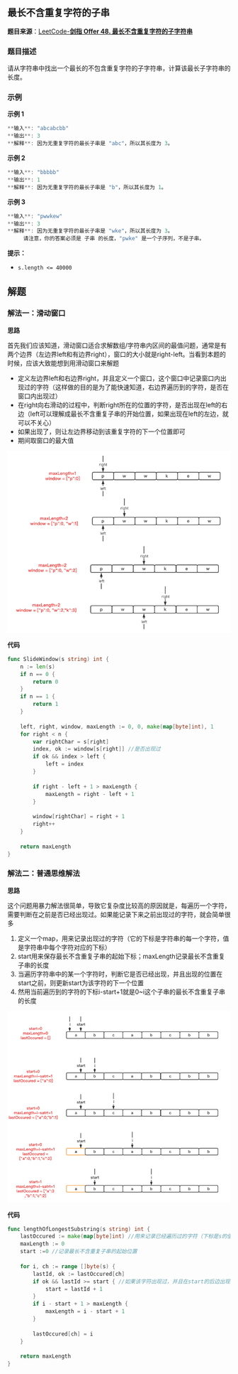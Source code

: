 
## 最长不含重复字符的子串

**题目来源**：[LeetCode-**剑指 Offer 48. 最长不含重复字符的子字符串**](https://leetcode-cn.com/problems/zui-chang-bu-han-zhong-fu-zi-fu-de-zi-zi-fu-chuan-lcof/)

### 题目描述

请从字符串中找出一个最长的不包含重复字符的子字符串，计算该最长子字符串的长度。

### 示例

**示例 1**

```go
**输入**: "abcabcbb"
**输出**: 3 
**解释**: 因为无重复字符的最长子串是 "abc"，所以其长度为 3。
```

**示例 2**

```go
**输入**: "bbbbb"
**输出**: 1
**解释**: 因为无重复字符的最长子串是 "b"，所以其长度为 1。
```

**示例 3**

```go
**输入**: "pwwkew"
**输出**: 3
**解释**: 因为无重复字符的最长子串是 "wke"，所以其长度为 3。
     请注意，你的答案必须是 子串 的长度，"pwke" 是一个子序列，不是子串。
```

**提示：**

- `s.length <= 40000`

## 解题

### 解法一：滑动窗口

**思路**

首先我们应该知道，滑动窗口适合求解数组/字符串内区间的最值问题，通常是有两个边界（左边界left和有边界right），窗口的大小就是right-left。当看到本题的时候，应该大致能想到用滑动窗口来解题

- 定义左边界left和右边界right，并且定义一个窗口，这个窗口中记录窗口内出现过的字符（这样做的目的是为了能快速知道，右边界遍历到的字符，是否在窗口内出现过）
- 在right向右滑动的过程中，判断right所在的位置的字符，是否出现在left的右边（left可以理解成最长不含重复子串的开始位置，如果出现在left的左边，就可以不关心）
- 如果出现了，则让左边界移动到该重复字符的下一个位置即可
- 期间取窗口的最大值

![image](https://github.com/Rain-Life/algorithm-go/blob/master/photos/HighFrequency/3/1.png)

**代码**

```go
func SlideWindow(s string) int {
	n := len(s)
	if n == 0 {
		return 0
	}
	if n == 1 {
		return 1
	}

	left, right, window, maxLength := 0, 0, make(map[byte]int), 1
	for right < n {
		var rightChar = s[right]
		index, ok := window[s[right]] //是否出现过
		if ok && index > left {
			left = index
		}

		if right - left + 1 > maxLength {
			maxLength = right - left + 1
		}

		window[rightChar] = right + 1
		right++
	}

	return maxLength
}
```

### 解法二：普通思维解法

**思路**

这个问题用暴力解法很简单，导致它复杂度比较高的原因就是，每遍历一个字符，需要判断在之前是否已经出现过。如果能记录下来之前出现过的字符，就会简单很多

1. 定义一个map，用来记录出现过的字符（它的下标是字符串的每一个字符，值是字符串中每个字符对应的下标）
2. start用来保存最长不含重复子串的起始下标；maxLength记录最长不含重复子串的长度
3. 当遍历字符串中的某一个字符时，判断它是否已经出现，并且出现的位置在start之前，则更新start为该字符的下一个位置
4. 然用当前遍历到的字符的下标i-start+1就是0~i这个子串的最长不含重复子串的长度

![image](https://github.com/Rain-Life/algorithm-go/blob/master/photos/HighFrequency/3/2.png)

**代码**

```go
func lengthOfLongestSubstring(s string) int {
	lastOccured := make(map[byte]int) //用来记录已经遍历过的字符（下标是s的值，它的值是s的下标）
	maxLength := 0
	start :=0 //记录最长不含重复子串的起始位置

	for i, ch := range []byte(s) {
		lastId, ok := lastOccured[ch]
		if ok && lastId >= start { //如果该字符出现过，并且在start的后边出现的，更新start的位置
			start = lastId + 1
		}
		if i - start + 1 > maxLength {
			maxLength = i - start + 1
		}

		lastOccured[ch] = i
	}

	return maxLength
}
```